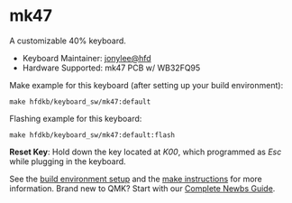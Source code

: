 # mk47

A customizable 40% keyboard.

* Keyboard Maintainer: [jonylee@hfd](https://github.com/jonylee1986)
* Hardware Supported: mk47 PCB w/ WB32FQ95

Make example for this keyboard (after setting up your build environment):

    make hfdkb/keyboard_sw/mk47:default

Flashing example for this keyboard:

    make hfdkb/keyboard_sw/mk47:default:flash

**Reset Key**: Hold down the key located at *K00*, which programmed as *Esc* while plugging in the keyboard.

See the [build environment setup](https://docs.qmk.fm/#/getting_started_build_tools) and the [make instructions](https://docs.qmk.fm/#/getting_started_make_guide) for more information. Brand new to QMK? Start with our [Complete Newbs Guide](https://docs.qmk.fm/#/newbs).
